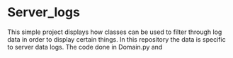 # Server_logs
This simple project displays how classes can be used to filter through log data in order to display certain things. In this repository the data is specific to server data logs. The code done in Domain.py and 
